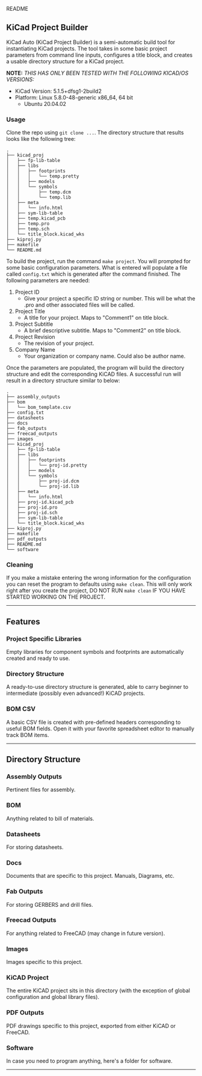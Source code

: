 README

## KiCad Project Builder

KiCad Auto (KiCad Project Builder) is a semi-automatic build tool for instantiating KiCad projects. The tool takes in some basic project parameters from command line inputs, configures a title block, and creates a usable directory structure for a KiCad project.

**NOTE:** *THIS HAS ONLY BEEN TESTED WITH THE FOLLOWING KICAD/OS VERSIONS:*

- KiCad Version: 5.1.5+dfsg1-2build2
- Platform: Linux 5.8.0-48-generic x86_64, 64 bit
    - Ubuntu 20.04.02

### Usage

Clone the repo using `git clone ...`. The directory structure that results looks like the following tree:

```
.
├── kicad_proj
│   ├── fp-lib-table
│   ├── libs
│   │   ├── footprints
│   │   │   └── temp.pretty
│   │   ├── models
│   │   └── symbols
│   │       ├── temp.dcm
│   │       └── temp.lib
│   ├── meta
│   │   └── info.html
│   ├── sym-lib-table
│   ├── temp.kicad_pcb
│   ├── temp.pro
│   ├── temp.sch
│   └── title_block.kicad_wks
├── kiproj.py
├── makefile
└── README.md
```

To build the project, run the command `make project`. You will prompted for some basic configuration parameters. What is entered will populate a file called `config.txt` which is generated after the command finished. The following parameters are needed:

1.  Project ID
    - Give your project a specific ID string or number. This will be what the .pro and other associated files will be called.
2.  Project Title
    - A title for your project. Maps to "Comment1" on title block.
3.  Project Subtitle
    - A brief descriptive subtitle. Maps to "Comment2" on title block.
4.  Project Revision
    - The revision of your project.
5.  Company Name
    - Your organization or company name. Could also be author name.

Once the parameters are populated, the program will build the directory structure and edit the corresponding KiCAD files. A successful run will result in a directory structure similar to below:

```
.
├── assembly_outputs
├── bom
│   └── bom_template.csv
├── config.txt
├── datasheets
├── docs
├── fab_outputs
├── freecad_outputs
├── images
├── kicad_proj
│   ├── fp-lib-table
│   ├── libs
│   │   ├── footprints
│   │   │   └── proj-id.pretty
│   │   ├── models
│   │   └── symbols
│   │       ├── proj-id.dcm
│   │       └── proj-id.lib
│   ├── meta
│   │   └── info.html
│   ├── proj-id.kicad_pcb
│   ├── proj-id.pro
│   ├── proj-id.sch
│   ├── sym-lib-table
│   └── title_block.kicad_wks
├── kiproj.py
├── makefile
├── pdf_outputs
├── README.md
└── software
```

### Cleaning

If you make a mistake entering the wrong information for the configuration you can reset the program to defaults using `make clean`. This will only work right after you create the project, DO NOT RUN `make clean` IF YOU HAVE STARTED WORKING ON THE PROJECT.

* * *

## Features

### Project Specific Libraries

Empty libraries for component symbols and footprints are automatically created and ready to use.

### Directory Structure

A ready-to-use directory structure is generated, able to carry beginner to intermediate (possibly even advanced!) KiCAD projects.

### BOM CSV

A basic CSV file is created with pre-defined headers corresponding to useful BOM fields. Open it with your favorite spreadsheet editor to manually track BOM items.

* * *

## Directory Structure

### Assembly Outputs

Pertinent files for assembly.

### BOM

Anything related to bill of materials.

### Datasheets

For storing datasheets.

### Docs

Documents that are specific to this project. Manuals, Diagrams, etc.

### Fab Outputs

For storing GERBERS and drill files.

### Freecad Outputs

For anything related to FreeCAD (may change in future version).

### Images

Images specific to this project.

### KiCAD Project

The entire KiCAD project sits in this directory (with the exception of global configuration and global library files).

### PDF Outputs

PDF drawings specific to this project, exported from either KiCAD or FreeCAD.

### Software

In case you need to program anything, here's a folder for software.

* * *
